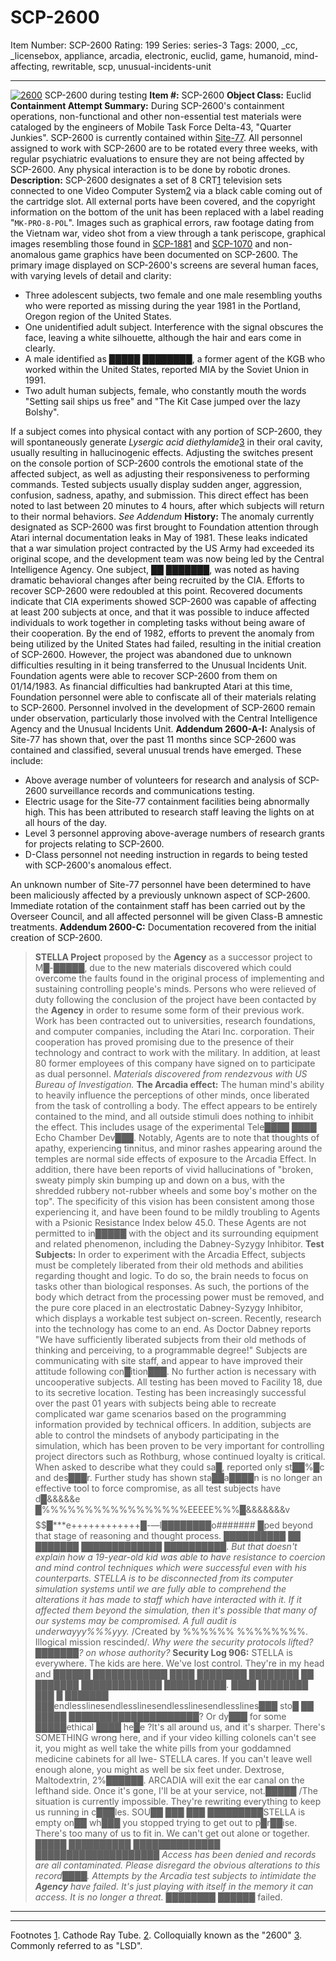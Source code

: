 # SCP-2600
Item Number: SCP-2600
Rating: 199
Series: series-3
Tags: 2000, _cc, _licensebox, appliance, arcadia, electronic, euclid, game, humanoid, mind-affecting, rewritable, scp, unusual-incidents-unit

---

[![2600](https://scp-wiki.wdfiles.com/local--resized-images/scp-2600/2600/medium.jpg)](https://scp-wiki.wdfiles.com/local--files/scp-2600/2600)
SCP-2600 during testing
**Item #:** SCP-2600
**Object Class:** Euclid
**Containment Attempt Summary:** During SCP-2600's containment operations, non-functional and other non-essential test materials were cataloged by the engineers of Mobile Task Force Delta-43, "Quarter Junkies". SCP-2600 is currently contained within [Site-77](/secure-facility-dossier-site-77).
All personnel assigned to work with SCP-2600 are to be rotated every three weeks, with regular psychiatric evaluations to ensure they are not being affected by SCP-2600. Any physical interaction is to be done by robotic drones.
**Description:** SCP-2600 designates a set of 8 CRT[1](javascript:;) television sets connected to one Video Computer System[2](javascript:;) via a black cable coming out of the cartridge slot. All external ports have been covered, and the copyright information on the bottom of the unit has been replaced with a label reading "`MK-PRO-8-POL`".
Images such as graphical errors, raw footage dating from the Vietnam war, video shot from a view through a tank periscope, graphical images resembling those found in [SCP-1881](/scp-1881) and [SCP-1070](/scp-1070) and non-anomalous game graphics have been documented on SCP-2600. The primary image displayed on SCP-2600's screens are several human faces, with varying levels of detail and clarity:
  * Three adolescent subjects, two female and one male resembling youths who were reported as missing during the year 1981 in the Portland, Oregon region of the United States.
  * One unidentified adult subject. Interference with the signal obscures the face, leaving a white silhouette, although the hair and ears come in clearly.
  * A male identified as █████ ████████, a former agent of the KGB who worked within the United States, reported MIA by the Soviet Union in 1991.
  * Two adult human subjects, female, who constantly mouth the words "Setting sail ships us free" and "The Kit Case jumped over the lazy Bolshy".

If a subject comes into physical contact with any portion of SCP-2600, they will spontaneously generate _Lysergic acid diethylamide_[3](javascript:;) in their oral cavity, usually resulting in hallucinogenic effects. Adjusting the switches present on the console portion of SCP-2600 controls the emotional state of the affected subject, as well as adjusting their responsiveness to performing commands. Tested subjects usually display sudden anger, aggression, confusion, sadness, apathy, and submission. This direct effect has been noted to last between 20 minutes to 4 hours, after which subjects will return to their normal behaviors. _See Addendum_
**History:** The anomaly currently designated as SCP-2600 was first brought to Foundation attention through Atari internal documentation leaks in May of 1981. These leaks indicated that a war simulation project contracted by the US Army had exceeded its original scope, and the development team was now being led by the Central Intelligence Agency. One subject, ██ ███████, was noted as having dramatic behavioral changes after being recruited by the CIA. Efforts to recover SCP-2600 were redoubled at this point.
Recovered documents indicate that CIA experiments showed SCP-2600 was capable of affecting at least 200 subjects at once, and that it was possible to induce affected individuals to work together in completing tasks without being aware of their cooperation.
By the end of 1982, efforts to prevent the anomaly from being utilized by the United States had failed, resulting in the initial creation of SCP-2600. However, the project was abandoned due to unknown difficulties resulting in it being transferred to the Unusual Incidents Unit. Foundation agents were able to recover SCP-2600 from them on 01/14/1983.
As financial difficulties had bankrupted Atari at this time, Foundation personnel were able to confiscate all of their materials relating to SCP-2600. Personnel involved in the development of SCP-2600 remain under observation, particularly those involved with the Central Intelligence Agency and the Unusual Incidents Unit.
**Addendum 2600-A-I:** Analysis of Site-77 has shown that, over the past 11 months since SCP-2600 was contained and classified, several unusual trends have emerged. These include:
  * Above average number of volunteers for research and analysis of SCP-2600 surveillance records and communications testing.
  * Electric usage for the Site-77 containment facilities being abnormally high. This has been attributed to research staff leaving the lights on at all hours of the day.
  * Level 3 personnel approving above-average numbers of research grants for projects relating to SCP-2600.
  * D-Class personnel not needing instruction in regards to being tested with SCP-2600's anomalous effect.

An unknown number of Site-77 personnel have been determined to have been maliciously affected by a previously unknown aspect of SCP-2600. Immediate rotation of the containment staff has been carried out by the Overseer Council, and all affected personnel will be given Class-B amnestic treatments.
**Addendum 2600-C:** Documentation recovered from the initial creation of SCP-2600.
> **STELLA Project** proposed by the **Agency** as a successor project to M█-█████, due to the new materials discovered which could overcome the faults found in the original process of implementing and sustaining controlling people's minds. Persons who were relieved of duty following the conclusion of the project have been contacted by the **Agency** in order to resume some form of their previous work. Work has been contracted out to universities, research foundations, and computer companies, including the Atari Inc. corporation. Their cooperation has proved promising due to the presence of their technology and contract to work with the military. In addition, at least 80 former employees of this company have signed on to participate as dual personnel.
> _Materials discovered from rendezvous with US Bureau of Investigation._
> **The Arcadia effect:** The human mind's ability to heavily influence the perceptions of other minds, once liberated from the task of controlling a body. The effect appears to be entirely contained to the mind, and all outside stimuli does nothing to inhibit the effect. This includes usage of the experimental Tele████ ████ Echo Chamber Dev███. Notably, Agents are to note that thoughts of apathy, experiencing tinnitus, and minor rashes appearing around the temples are normal side effects of exposure to the Arcadia Effect. In addition, there have been reports of vivid hallucinations of "broken, sweaty pimply skin bumping up and down on a bus, with the shredded rubbery not-rubber wheels and some boy's mother on the top". The specificity of this vision has been consistent among those experiencing it, and have been found to be mildly troubling to Agents with a Psionic Resistance Index below 45.0. These Agents are not permitted to in█████ with the object and its surrounding equipment and related phenomenon, including the Dabney-Syzygy Inhibitor.
> **Test Subjects:** In order to experiment with the Arcadia Effect, subjects must be completely liberated from their old methods and abilities regarding thought and logic. To do so, the brain needs to focus on tasks other than biological responses. As such, the portions of the body which detract from the processing power must be removed, and the pure core placed in an electrostatic Dabney-Syzygy Inhibitor, which displays a workable test subject on-screen.
> Recently, research into the technology has come to an end. As Doctor Dabney reports "We have sufficiently liberated subjects from their old methods of thinking and perceiving, to a programmable degree!" Subjects are communicating with site staff, and appear to have improved their attitude following con█ition███.
> No further action is necessary with uncooperative subjects.
> All testing has been moved to Facility 18, due to its secretive location.
> Testing has been increasingly successful over the past 01 years with subjects being able to recreate complicated war game scenarios based on the programming information provided by technical officers. In addition, subjects are able to control the mindsets of anybody participating in the simulation, which has been proven to be very important for controlling project directors such as Rothburg, whose continued loyalty is critical. When asked to describe what they could sa█, reported only st██%█c and des███r. Further study has shown sta██a████n is no longer an effective tool to force compromise, as all test subjects have
> d█&&&&&e █%%%%%%%%%%%%%%%%%EEEEE%%%█&&&&&&&v$$$$$$$$$$█***e++++++++++++█-—l████████o####### █ped beyond that stage of reasoning and thought process.
> ██████████ ██ ███████ █████████████ ██████████. _But that doesn't explain how a 19-year-old kid was able to have resistance to coercion and mind control techniques which were successful even with his counterparts. STELLA is to be disconnected from its computer simulation systems until we are fully able to comprehend the alterations it has made to staff which have interacted with it. If it affected them beyond the simulation, then it's possible that many of our systems may be compromised. A full audit is underwayyy%%%yyy._
> /Created by %%%%%% %%%%%%%%. Illogical mission rescinded/.
> _Why were the security protocols lifted? ███████? on whose authority?_
> **Security Log 906:** STELLA is everywhere. The kids are here. We've lost control. They're in my head and
> ██████ ████████████ ████ ████████ ████████ ██ ███████ █████████████ ██████████. ████ ████████ ███ █ ███████ ███endlesslinesendlesslinesendlesslinesendlesslines███ sto█ ██ █████ █████████████████████? Or dy███ for some █████ethical ████ he█e ?It's all around us, and it's sharper. There's SOMETHING wrong here, and if your video killing colonels can't see it, you might as well take the white pills from your goddamned medicine cabinets for all Iwe\- STELLA cares. If you can't leave well enough alone, you might as well be six feet under. Dextrose, Maltodextrin, 2%██████. ARCADIA will exit the ear canal on the lefthand side. Once it's gone, I'll be at your service, not.█████ /The situation is currently impossible. They're rewriting everything to keep us running in c███les. SOU██ ███ ███ █████████STELLA is empty on██ wh███ you stopped trying to get out to p█r██ise. There's too many of us to fit in. We can't get out alone or together.
> █████ ██████████ ██████████████ ████████████████████
> _Access has been denied and records are all contaminated. Please disregard the obvious alterations to this record████. Attempts by the Arcadia test subjects to intimidate the **Agency** have failed. It's just playing with itself in the memory it can access. It is no longer a threat._
> ████████ ██████ failed.
* * *
* * *
Footnotes
[1](javascript:;). Cathode Ray Tube.
[2](javascript:;). Colloquially known as the "2600"
[3](javascript:;). Commonly referred to as "LSD".
